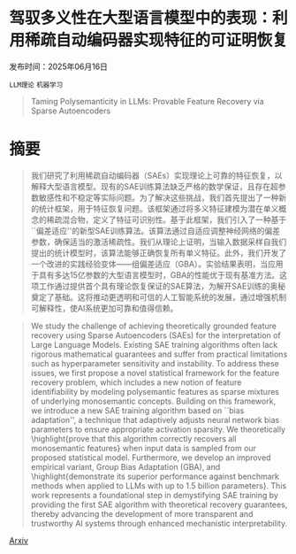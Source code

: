 # 驾驭多义性在大型语言模型中的表现：利用稀疏自动编码器实现特征的可证明恢复

发布时间：2025年06月16日

`LLM理论` `机器学习`

> Taming Polysemanticity in LLMs: Provable Feature Recovery via Sparse Autoencoders

# 摘要

> 我们研究了利用稀疏自动编码器（SAEs）实现理论上可靠的特征恢复，以解释大型语言模型。现有的SAE训练算法缺乏严格的数学保证，且存在超参数敏感性和不稳定等实际问题。为了解决这些挑战，我们首先提出了一种新的统计框架，用于特征恢复问题。该框架通过将多义特征建模为潜在单义概念的稀疏混合物，定义了特征可识别性。基于此框架，我们引入了一种基于``偏差适应''的新型SAE训练算法。该算法通过自适应调整神经网络的偏差参数，确保适当的激活稀疏性。我们从理论上证明，当输入数据采样自我们提出的统计模型时，该算法能够正确恢复所有单义特征。此外，我们开发了一个改进的实践经验变体——组偏差适应（GBA）。实验结果表明，当应用于具有多达15亿参数的大型语言模型时，GBA的性能优于现有基准方法。这项工作通过提供首个具有理论恢复保证的SAE算法，为解开SAE训练的奥秘奠定了基础。这将推动更透明和可信的人工智能系统的发展，通过增强机制可解释性，使AI系统更加可靠和值得信赖。

> We study the challenge of achieving theoretically grounded feature recovery using Sparse Autoencoders (SAEs) for the interpretation of Large Language Models. Existing SAE training algorithms often lack rigorous mathematical guarantees and suffer from practical limitations such as hyperparameter sensitivity and instability. To address these issues, we first propose a novel statistical framework for the feature recovery problem, which includes a new notion of feature identifiability by modeling polysemantic features as sparse mixtures of underlying monosemantic concepts. Building on this framework, we introduce a new SAE training algorithm based on ``bias adaptation'', a technique that adaptively adjusts neural network bias parameters to ensure appropriate activation sparsity. We theoretically \highlight{prove that this algorithm correctly recovers all monosemantic features} when input data is sampled from our proposed statistical model. Furthermore, we develop an improved empirical variant, Group Bias Adaptation (GBA), and \highlight{demonstrate its superior performance against benchmark methods when applied to LLMs with up to 1.5 billion parameters}. This work represents a foundational step in demystifying SAE training by providing the first SAE algorithm with theoretical recovery guarantees, thereby advancing the development of more transparent and trustworthy AI systems through enhanced mechanistic interpretability.

[Arxiv](https://arxiv.org/abs/2506.14002)